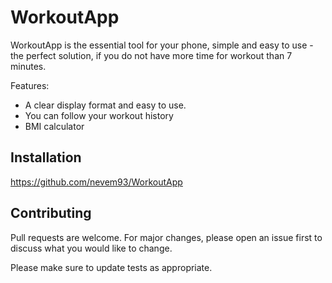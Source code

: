 # WorkoutApp

WorkoutApp is the essential tool for your phone, simple and easy to use - the perfect solution, if you do not have more time for workout than 7 minutes.


Features:
- A clear display format and easy to use.
- You can follow your workout history
- BMI calculator

## Installation

https://github.com/nevem93/WorkoutApp

## Contributing
Pull requests are welcome. For major changes, please open an issue first to discuss what you would like to change.

Please make sure to update tests as appropriate.
